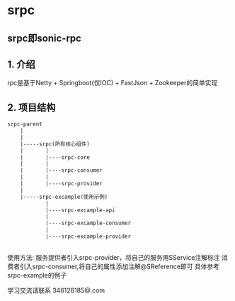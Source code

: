 # srpc
## srpc即sonic-rpc
## 1. 介绍 
rpc是基于Netty + Springboot(仅IOC) + FastJson + Zookeeper的简单实现

## 2. 项目结构
``` xml
srpc-parent
    |
    |
    |-----srpc(所有核心组件)
    |		|
    |		|----srpc-core
    |		|
    |		|----srpc-consumer
    |		|
    |		|----srpc-provider
    |
    |-----srpc-excample(使用示例)
    		|
    		|----srpc-excample-api
    		|
    		|----srpc-excample-consumer
    		|	
    		|----srpc-excample-provider
    
```





使用方法:
服务提供者引入srpc-provider，将自己的服务用SService注解标注
消费者引入srpc-consumer,将自己的属性添加注解@SReference即可
具体参考srpc-example的例子


学习交流请联系 346126185@.com
